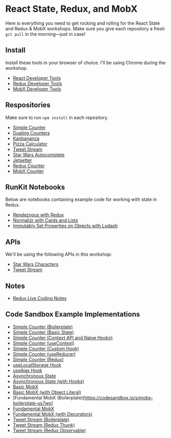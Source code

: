 # React State, Redux, and MobX

Here is everything you need to get rocking and rolling for the React State and Redux & MobX workshops. Make sure you give each repository a fresh `git pull` in the morning—just in case!

## Install

Install these tools in your browser of choice. I'll be using Chrome during the workshop.

- [React Developer Tools](https://github.com/facebook/react-devtools)
- [Redux Developer Tools](https://github.com/zalmoxisus/redux-devtools-extension)
- [MobX Developer Tools](https://github.com/mobxjs/mobx-devtools)

## Respositories

Make sure to run `npm install` in each repository.

- [Simple Counter](https://github.com/stevekinney/simple-counter)
- [Dualing Counters](https://github.com/stevekinney/dualing-counters/)
- [Kanbananza](https://github.com/stevekinney/kanbananza)
- [Pizza Calculator](https://github.com/stevekinney/pizza-calculator-two)
- [Tweet Stream](https://github.com/stevekinney/tweet-stream-react)
- [Star Wars Autocomplete](https://github.com/stevekinney/star-wars-autocomplete)
- [Jetsetter](https://github.com/stevekinney/jetsetter-two)
- [Redux Counter](https://github.com/stevekinney/redux-counter)
- [MobX Counter](https://github.com/stevekinney/mobx-counter)

## RunKit Notebooks

Below are notebooks containing example code for working with state in Redux.

- [Rendezvous with Redux](https://runkit.com/stevekinney/rendezvous-with-redux)
- [Normalizr with Cards and Lists](https://runkit.com/stevekinney/5ce18d9fbd79a9001ab8d94c)
- [Immutably Set Properties on Objects with Lodash](https://runkit.com/stevekinney/5ce9a08dfa68f4001aabcdf3)

## APIs

We'll be using the following APIs in this workshop:

- [Star Wars Characters](https://star-wars-characters.glitch.me/)
- [Tweet Stream](https://tweet-stream.glitch.me/)

## Notes

- [Redux Live Coding Notes](https://gist.github.com/stevekinney/da64a2a3cda6ff0fe8d8f1b5303fe8d6)

## Code Sandbox Example Implementations

- [Simple Counter (Boilerplate)](https://codesandbox.io/s/m7vm5wqjoy)
- [Simple Counter (Basic State)](https://codesandbox.io/s/m4xq2j3p5j)
- [Simple Counter (Context API and Naïve Hooks)](https://codesandbox.io/s/k5m0lm3nr3)
- [Simple Counter (useContext)](https://codesandbox.io/s/18qqxmkx8j)
- [Simple Counter (Custom Hook)](https://codesandbox.io/s/omm3mpqm6)
- [Simple Counter (useReducer)](https://codesandbox.io/s/v39l639vn3)
- [Simple Counter (Redux)](https://codesandbox.io/s/r7z1y573qm)
- [useLocalStorage Hook](https://codesandbox.io/s/e4s2j)
- [useAjax Hook](https://codesandbox.io/s/29vhg)
- [Asynchronous State](https://codesandbox.io/s/6z2rkmx6k)
- [Asynchronous State (with Hooks)](https://codesandbox.io/s/zx54l1kzpl)
- [Basic MobX](https://codesandbox.io/s/k5nrxyowk3)
- [Basic MobX (with Object Literal)](https://codesandbox.io/s/olpnq8ykz9)
- [Fundamental MobX (Boilerplate)[https://codesandbox.io/s/mobx-boilerplate-us7wo]
- [Fundamental MobX](https://codesandbox.io/s/j2vlnovo05)
- [Fundamental MobX (with Decorators)](https://codesandbox.io/s/m5po6p0jr8)
- [Tweet Stream (Boilerplate)](https://codesandbox.io/s/70mdp)
- [Tweet Stream (Redux Thunk)](https://codesandbox.io/s/d6q8x)
- [Tweet Stream (Redux Observable)](https://codesandbox.io/s/2w7km)
